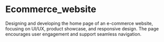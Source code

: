 # Ecommerce_website
Designing and developing the home page of an e-commerce website, focusing on UI/UX, product  showcase, and responsive design. The page encourages user engagement and support seamless  navigation.
